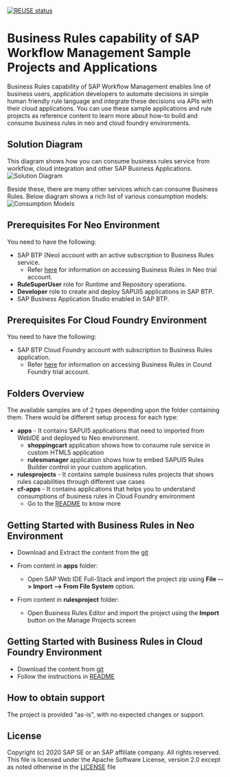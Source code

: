 [![REUSE status](https://api.reuse.software/badge/github.com/SAP-samples/cloud-businessrules-samples)](https://api.reuse.software/info/github.com/SAP-samples/cloud-businessrules-samples)

# Business Rules capability of SAP Workflow Management Sample Projects and Applications
Business Rules capability of SAP Workflow Management enables line of business users, application developers to automate decisions in simple human friendly rule language and integrate these decisions via APIs with their cloud applications. You can use these sample applications and rule projects as reference content to learn more about how-to build and consume business rules in neo and cloud foundry environments.

## Solution Diagram
This diagram shows how you can consume business rules service from workflow, cloud integration and other SAP Business Applications. 
![Solution Diagram](https://github.com/SAP/cloud-businessrules-samples/blob/master/images/BusinessRules_SolutionDiagram_2.png)

Beside these, there are many other services which can consume Business Rules. Below diagram shows a rich list of various consumption models:
![Consumption Models](https://github.com/SAP/cloud-businessrules-samples/blob/master/images/BusinessRules_ConsumptionPatterns_2.png)

## Prerequisites For Neo Environment
You need to have the following:
- SAP BTP (Neo) account with an active subscription to Business Rules service.
  - Refer [here](https://blogs.sap.com/2017/04/26/sap-cloud-platform-business-rules-try-it-yourself/) for information on accessing Business Rules in Neo trial account.
- **RuleSuperUser** role for Runtime and Repository operations.
- **Developer** role to create and deploy SAPUI5 applications in SAP BTP.
- SAP Business Application Studio enabled in SAP BTP.

## Prerequisites For Cloud Foundry Environment
You need to have the following:
- SAP BTP Cloud Foundry account with subscription to Business Rules application. 
  - Refer [here](https://blogs.sap.com/2018/03/29/quick-start-guide-to-sap-business-rules-service-in-cloud-foundry/) for information on accessing Business Rules in Cound Foundry trial account.

## Folders Overview
The available samples are of 2 types depending upon the folder containing them. There would be different setup process for each type:
- **apps** - It contains SAPUI5 applications that need to imported from WebIDE and deployed to Neo environment. 
  - **shoppingcart** application shows how to consume rule service in custom HTML5 application
  - **rulesmanager** application shows how to embed SAPUI5 Rules Builder control in your custom application. 
- **rulesprojects** - It contains sample business rules projects that shows rules capabilities through different use cases
- **cf-apps** - It contains applications that helps you to understand consumptions of business rules in Cloud Foundry environment
  - Go to the [README](https://github.com/SAP/cloud-businessrules-samples/blob/master/cf-apps/README.md) to know more 

## Getting Started with Business Rules in Neo Environment
* Download and Extract the content from the [git](https://github.com/SAP/cloud-businessrules-samples)
- From content in **apps** folder:
  - Open SAP Web IDE Full-Stack and import the project zip using **File --> Import --> From File System** option.

- From content in **rulesproject** folder:
  - Open Business Rules Editor and import the project using the **Import** button on the Manage Projects screen

## Getting Started with Business Rules in Cloud Foundry Environment
* Download the content from [git](https://github.com/SAP/cloud-businessrules-samples/tree/master/cf-apps)
* Follow the instructions in [README](https://github.com/SAP/cloud-businessrules-samples/blob/master/cf-apps/README.md)

## How to obtain support
The project is provided "as-is", with no expected changes or support.

## License
Copyright (c) 2020 SAP SE or an SAP affiliate company. All rights reserved. This file is licensed under the Apache Software License, version 2.0 except as noted otherwise in the [LICENSE](https://github.com/SAP-samples/fsm-extension-sample/blob/master/LICENSE) file
